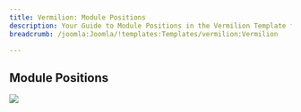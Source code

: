 ```yaml
---
title: Vermilion: Module Positions
description: Your Guide to Module Positions in the Vermilion Template for Joomla
breadcrumb: /joomla:Joomla/!templates:Templates/vermilion:Vermilion

---
```


Module Positions
-----

![][positions]

[positions]: assets/positions.jpeg